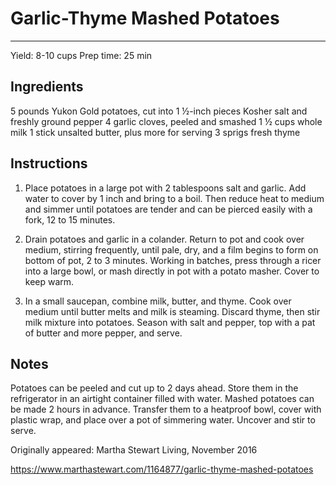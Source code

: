 # Garlic-Thyme Mashed Potatoes
---
Yield: 8-10 cups
Prep time: 25 min

## Ingredients
5 pounds Yukon Gold potatoes, cut into 1 ½-inch pieces
Kosher salt and freshly ground pepper
4 garlic cloves, peeled and smashed
1 ½ cups whole milk
1 stick unsalted butter, plus more for serving
3 sprigs fresh thyme

## Instructions
1. Place potatoes in a large pot with 2 tablespoons salt and garlic. Add water to cover by 1 inch and bring to a boil. Then reduce heat to medium and simmer until potatoes are tender and can be pierced easily with a fork, 12 to 15 minutes.

2. Drain potatoes and garlic in a colander. Return to pot and cook over medium, stirring frequently, until pale, dry, and a film begins to form on bottom of pot, 2 to 3 minutes. Working in batches, press through a ricer into a large bowl, or mash directly in pot with a potato masher. Cover to keep warm.

3. In a small saucepan, combine milk, butter, and thyme. Cook over medium until butter melts and milk is steaming. Discard thyme, then stir milk mixture into potatoes. Season with salt and pepper, top with a pat of butter and more pepper, and serve.

## Notes

Potatoes can be peeled and cut up to 2 days ahead. Store them in the refrigerator in an airtight container filled with water. Mashed potatoes can be made 2 hours in advance. Transfer them to a heatproof bowl, cover with plastic wrap, and place over a pot of simmering water. Uncover and stir to serve.

Originally appeared: Martha Stewart Living, November 2016

https://www.marthastewart.com/1164877/garlic-thyme-mashed-potatoes